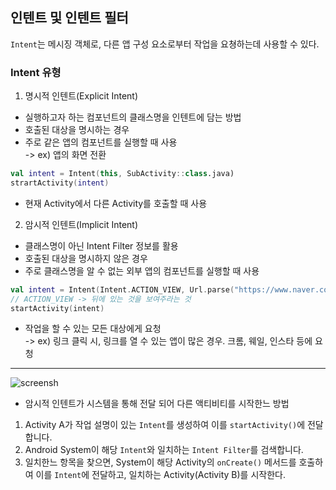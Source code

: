 ## 인텐트 및 인텐트 필터

`Intent`는 메시징 객체로, 다른 앱 구성 요소로부터 작업을 요쳥하는데 사용할 수 있다.

### Intent 유형

1. 명시적 인텐트(Explicit Intent)
- 실행하고자 하는 컴포넌트의 클래스명을 인텐트에 담는 방법
- 호출된 대상을 명시하는 경우
- 주로 같은 앱의 컴포넌트를 실행할 때 사용   
-> ex) 앱의 화면 전환

```kotlin
val intent = Intent(this, SubActivity::class.java)
strartActivity(intent)
```
- 현재 Activity에서 다른 Activity를 호출할 때 사용

2. 암시적 인텐트(Implicit Intent)
- 클래스명이 아닌 Intent Filter 정보를 활용
- 호출된 대상을 명시하지 않은 경우
- 주로 클래스명을 알 수 없는 외부 앱의 컴포넌트를 실행할 때 사용

```kotlin
val intent = Intent(Intent.ACTION_VIEW, Url.parse("https://www.naver.com"))
// ACTION_VIEW -> 뒤에 있는 것을 보여주라는 것
startActivity(intent)
```
- 작업을 할 수 있는 모든 대상에게 요청  
-> ex) 링크 클릭 시, 링크를 열 수 있는 앱이 많은 경우. 크롬, 웨일, 인스타 등에 요청

---

![screensh](https://developer.android.com/static/images/components/intent-filters_2x.png?hl=ko)
- 암시적 인텐트가 시스템을 통해 전달 되어 다른 액티비티를 시작한느 방법

1. Activity A가 작업 설명이 있는 `Intent`를 생성하여 이를 `startActivity()`에
전달합니다.
2. Android System이 해당 `Intent`와 일치하는 `Intent Filter`를 검색합니다.
3. 일치한느 항목을 찾으면, System이 해당 Activity의 `onCreate()` 메서드를 
호출하여 이를 `Intent`에 전달하고, 일치하는 Activity(Activity B)를 시작한다.

